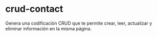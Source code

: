 # crud-contact
Genera una codificación CRUD que te permite crear, leer, actualizar y eliminar información en la misma página.
